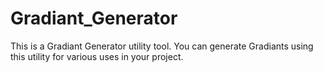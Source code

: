 # Gradiant_Generator
This is a Gradiant Generator utility tool. You can generate Gradiants using this utility for various uses in your project.
